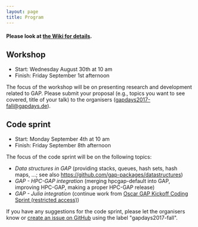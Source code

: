 ```yaml
---
layout: page
title: Program
---
```


#### Please look at [the Wiki for details](https://github.com/gapdays/gapdays2017-fall/wiki).


## Workshop
* Start: Wednesday August 30th at 10 am
* Finish: Friday September 1st afternoon

The focus of the workshop will be on presenting research and development related to GAP. Please submit your proposal (e.g., topics you want to see covered, title of your talk) to the organisers (<gapdays2017-fall@gapdays.de>).

## Code sprint
* Start: Monday September 4th at 10 am
* Finish: Friday September 8th afternoon

The focus of the code sprint will be on the following topics:

* _Data structures in GAP_ (providing stacks, queues, hash sets, hash maps, ...; see also <https://github.com/gap-packages/datastructures>)
* _GAP - HPC-GAP integration_ (merging hpcgap-default into GAP, improving HPC-GAP, making a proper HPC-GAP release)
* _GAP - Julia integration_ (continue work from [Oscar GAP Kickoff Coding Sprint (restricted access)](https://github.com/oscar-system/OSCAR/wiki/Oscar-GAP-Kickoff-Coding-Sprint))

If you have any suggestions for the code sprint, please let the organisers know or [create an issue on GitHub](https://github.com/gap-system/gap/issues) using the label "gapdays2017-fall".
